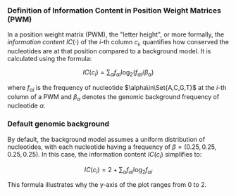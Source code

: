 
### Definition of Information Content in Position Weight Matrices (PWM)
In a position weight matrix (PWM), the "letter height", or more formally, the *information content* $IC(\cdot)$  of the $i$-th column $c_i$, quantifies how conserved the nucleotides are at that position compared to a background model. It is calculated using the formula:

$$IC(c_i) = \sum_{\alpha}f_{\alpha i}\log_2 (f_{\alpha i} / \beta_\alpha)$$

where $f_{\alpha i}$ is the frequency of nucleotide $\alpha\in\Set{A,C,G,T}$ at the $i$-th column of a PWM and $\beta_\alpha$ denotes the genomic background frequency of nucleotide $\alpha$.

### Default genomic background
By default, the background model assumes a uniform distribution of nucleotides, with each nucleotide having a frequency of $\beta=(0.25, 0.25,0.25,0.25)$. In this case, the information content $IC(c_i)$ simplifies to:

$$IC(c_i)=2+\sum_{\alpha}f_{\alpha i}\log_2 f_{\alpha i}$$

This formula illustrates why the y-axis of the plot ranges from  $0$ to $2$.
